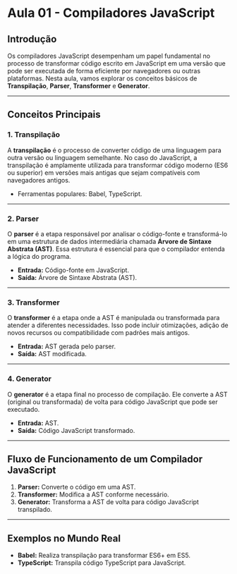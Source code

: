 # Aula 01 - Compiladores JavaScript

## Introdução

Os compiladores JavaScript desempenham um papel fundamental no processo de transformar código escrito em JavaScript em uma versão que pode ser executada de forma eficiente por navegadores ou outras plataformas. Nesta aula, vamos explorar os conceitos básicos de **Transpilação**, **Parser**, **Transformer** e **Generator**.

---

## Conceitos Principais

### **1. Transpilação**

A **transpilação** é o processo de converter código de uma linguagem para outra versão ou linguagem semelhante. No caso do JavaScript, a transpilação é amplamente utilizada para transformar código moderno (ES6 ou superior) em versões mais antigas que sejam compatíveis com navegadores antigos.

- Ferramentas populares: Babel, TypeScript.

---

### **2. Parser**

O **parser** é a etapa responsável por analisar o código-fonte e transformá-lo em uma estrutura de dados intermediária chamada **Árvore de Sintaxe Abstrata (AST)**. Essa estrutura é essencial para que o compilador entenda a lógica do programa.

- **Entrada:** Código-fonte em JavaScript.
- **Saída:** Árvore de Sintaxe Abstrata (AST).

---

### **3. Transformer**

O **transformer** é a etapa onde a AST é manipulada ou transformada para atender a diferentes necessidades. Isso pode incluir otimizações, adição de novos recursos ou compatibilidade com padrões mais antigos.

- **Entrada:** AST gerada pelo parser.
- **Saída:** AST modificada.

---

### **4. Generator**

O **generator** é a etapa final no processo de compilação. Ele converte a AST (original ou transformada) de volta para código JavaScript que pode ser executado.

- **Entrada:** AST.
- **Saída:** Código JavaScript transformado.

---

## Fluxo de Funcionamento de um Compilador JavaScript

1. **Parser:** Converte o código em uma AST.
2. **Transformer:** Modifica a AST conforme necessário.
3. **Generator:** Transforma a AST de volta para código JavaScript transpilado.

---

## Exemplos no Mundo Real

- **Babel:** Realiza transpilação para transformar ES6+ em ES5.
- **TypeScript:** Transpila código TypeScript para JavaScript.
